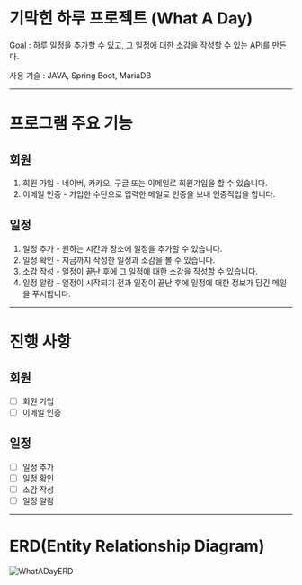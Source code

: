 # 기막힌 하루 프로젝트 (What A Day)

Goal : 하루 일정을 추가할 수 있고, 그 일정에 대한 소감을 작성할 수 있는 API를 만든다.

사용 기술 : JAVA, Spring Boot, MariaDB

***
# 프로그램 주요 기능

## 회원
1. 회원 가입 - 네이버, 카카오, 구글 또는 이메일로 회원가입을 할 수 있습니다.
2. 이메일 인증 - 가입한 수단으로 입력한 메일로 인증을 보내 인증작업을 합니다.

## 일정
1. 일정 추가 - 원하는 시간과 장소에 일정을 추가할 수 있습니다.
2. 일정 확인 - 지금까지 작성한 일정과 소감을 볼 수 있습니다.
3. 소감 작성 - 일정이 끝난 후에 그 일정에 대한 소감을 작성할 수 있습니다.
4. 일정 알람 - 일정이 시작되기 전과 일정이 끝난 후에 일정에 대한 정보가 담긴 메일을 푸시합니다.

***
# 진행 사항

## 회원
- [ ] 회원 가입
- [ ] 이메일 인증

## 일정
- [ ] 일정 추가 
- [ ] 일정 확인
- [ ] 소감 작성 
- [ ] 일정 알람

***
# ERD(Entity Relationship Diagram)

![WhatADayERD](https://github.com/Sanghun77/WhatADay/assets/119822465/cb16bb39-ba86-45bd-85e2-8e1f2581e97d)
